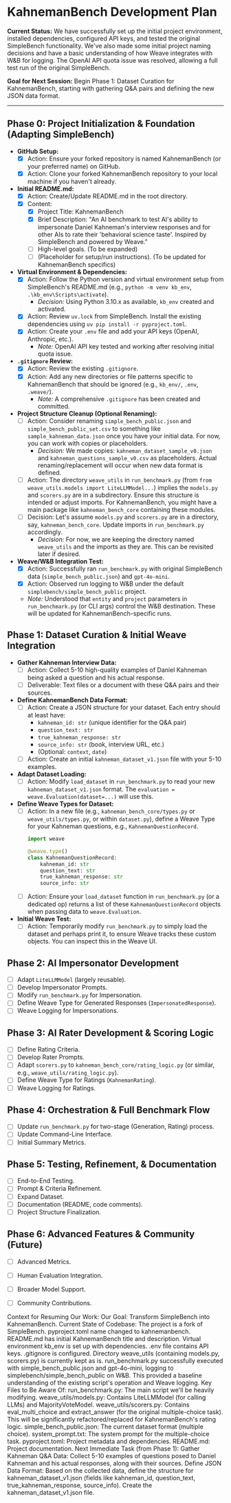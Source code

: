 # KahnemanBench Development Plan

**Current Status:** We have successfully set up the initial project environment, installed dependencies, configured API keys, and tested the original SimpleBench functionality. We've also made some initial project naming decisions and have a basic understanding of how Weave integrates with W&B for logging. The OpenAI API quota issue was resolved, allowing a full test run of the original SimpleBench.

**Goal for Next Session:** Begin Phase 1: Dataset Curation for KahnemanBench, starting with gathering Q&A pairs and defining the new JSON data format.

---

## Phase 0: Project Initialization & Foundation (Adapting SimpleBench)

*   **GitHub Setup:**
    *   [X] Action: Ensure your forked repository is named KahnemanBench (or your preferred name) on GitHub.
    *   [X] Action: Clone your forked KahnemanBench repository to your local machine if you haven't already.
*   **Initial README.md:**
    *   [X] Action: Create/Update README.md in the root directory.
    *   [X] Content:
        *   [X] Project Title: KahnemanBench
        *   [X] Brief Description: "An AI benchmark to test AI's ability to impersonate Daniel Kahneman's interview responses and for other AIs to rate their 'behavioral science taste'. Inspired by SimpleBench and powered by Weave."
        *   [ ] High-level goals. (To be expanded)
        *   [ ] (Placeholder for setup/run instructions). (To be updated for KahnemanBench specifics)
*   **Virtual Environment & Dependencies:**
    *   [X] Action: Follow the Python version and virtual environment setup from SimpleBench's README.md (e.g., `python -m venv kb_env`, `.\kb_env\Scripts\activate`).
        *   *Decision:* Using Python 3.10.x as available, `kb_env` created and activated.
    *   [X] Action: Review `uv.lock` from SimpleBench. Install the existing dependencies using `uv pip install -r pyproject.toml`.
    *   [X] Action: Create your `.env` file and add your API keys (OpenAI, Anthropic, etc.).
        *   *Note:* OpenAI API key tested and working after resolving initial quota issue.
*   **`.gitignore` Review:**
    *   [X] Action: Review the existing `.gitignore`.
    *   [X] Action: Add any new directories or file patterns specific to KahnemanBench that should be ignored (e.g., `kb_env/`, `.env`, `.weave/`).
        *   *Note:* A comprehensive `.gitignore` has been created and committed.
*   **Project Structure Cleanup (Optional Renaming):**
    *   [ ] Action: Consider renaming `simple_bench_public.json` and `simple_bench_public_set.csv` to something like `sample_kahneman_data.json` once you have your initial data. For now, you can work with copies or placeholders.
        *   *Decision:* We made copies: `kahneman_dataset_sample_v0.json` and `kahneman_questions_sample_v0.csv` as placeholders. Actual renaming/replacement will occur when new data format is defined.
    *   [ ] Action: The directory `weave_utils` in `run_benchmark.py` (from `from weave_utils.models import LiteLLMModel...`) implies the `models.py` and `scorers.py` are in a subdirectory. Ensure this structure is intended or adjust imports. For KahnemanBench, you might have a main package like `kahneman_bench_core` containing these modules.
    *   [ ] Decision: Let's assume `models.py` and `scorers.py` are in a directory, say, `kahneman_bench_core`. Update imports in `run_benchmark.py` accordingly.
        *   *Decision:* For now, we are keeping the directory named `weave_utils` and the imports as they are. This can be revisited later if desired.
*   **Weave/W&B Integration Test:**
    *   [X] Action: Successfully ran `run_benchmark.py` with original SimpleBench data (`simple_bench_public.json`) and `gpt-4o-mini`.
    *   [X] Action: Observed run logging to W&B under the default `simplebench/simple_bench_public` project.
    *   *Note:* Understood that `entity` and `project` parameters in `run_benchmark.py` (or CLI args) control the W&B destination. These will be updated for KahnemanBench-specific runs.

## Phase 1: Dataset Curation & Initial Weave Integration

*   **Gather Kahneman Interview Data:**
    *   [ ] Action: Collect 5-10 high-quality examples of Daniel Kahneman being asked a question and his actual response.
    *   [ ] Deliverable: Text files or a document with these Q&A pairs and their sources.
*   **Define KahnemanBench Data Format:**
    *   [ ] Action: Create a JSON structure for your dataset. Each entry should at least have:
        *   `kahneman_id: str` (unique identifier for the Q&A pair)
        *   `question_text: str`
        *   `true_kahneman_response: str`
        *   `source_info: str` (book, interview URL, etc.)
        *   (Optional: `context`, `date`)
    *   [ ] Action: Create an initial `kahneman_dataset_v1.json` file with your 5-10 examples.
*   **Adapt Dataset Loading:**
    *   [ ] Action: Modify `load_dataset` in `run_benchmark.py` to read your new `kahneman_dataset_v1.json` format. The `evaluation = weave.Evaluation(dataset=...)` will use this.
*   **Define Weave Types for Dataset:**
    *   [ ] Action: In a new file (e.g., `kahneman_bench_core/types.py` or `weave_utils/types.py`, or within `dataset.py`), define a Weave Type for your Kahneman questions, e.g., `KahnemanQuestionRecord`.
        ```python
        import weave

        @weave.type()
        class KahnemanQuestionRecord:
            kahneman_id: str
            question_text: str
            true_kahneman_response: str
            source_info: str
        ```
    *   [ ] Action: Ensure your `load_dataset` function in `run_benchmark.py` (or a dedicated op) returns a list of these `KahnemanQuestionRecord` objects when passing data to `weave.Evaluation`.
*   **Initial Weave Test:**
    *   [ ] Action: Temporarily modify `run_benchmark.py` to simply load the dataset and perhaps print it, to ensure Weave tracks these custom objects. You can inspect this in the Weave UI.

## Phase 2: AI Impersonator Development
*   [ ] Adapt `LiteLLMModel` (largely reusable).
*   [ ] Develop Impersonator Prompts.
*   [ ] Modify `run_benchmark.py` for Impersonation.
*   [ ] Define Weave Type for Generated Responses (`ImpersonatedResponse`).
*   [ ] Weave Logging for Impersonations.

## Phase 3: AI Rater Development & Scoring Logic
*   [ ] Define Rating Criteria.
*   [ ] Develop Rater Prompts.
*   [ ] Adapt `scorers.py` to `kahneman_bench_core/rating_logic.py` (or similar, e.g., `weave_utils/rating_logic.py`).
*   [ ] Define Weave Type for Ratings (`KahnemanRating`).
*   [ ] Weave Logging for Ratings.

## Phase 4: Orchestration & Full Benchmark Flow
*   [ ] Update `run_benchmark.py` for two-stage (Generation, Rating) process.
*   [ ] Update Command-Line Interface.
*   [ ] Initial Summary Metrics.

## Phase 5: Testing, Refinement, & Documentation
*   [ ] End-to-End Testing.
*   [ ] Prompt & Criteria Refinement.
*   [ ] Expand Dataset.
*   [ ] Documentation (README, code comments).
*   [ ] Project Structure Finalization.

## Phase 6: Advanced Features & Community (Future)
*   [ ] Advanced Metrics.
*   [ ] Human Evaluation Integration.
*   [ ] Broader Model Support.
*   [ ] Community Contributions.


Context for Resuming Our Work:
Our Goal: Transform SimpleBench into KahnemanBench.
Current State of Codebase:
The project is a fork of SimpleBench.
pyproject.toml name changed to kahnemanbench.
README.md has initial KahnemanBench title and description.
Virtual environment kb_env is set up with dependencies.
.env file contains API keys.
.gitignore is configured.
Directory weave_utils (containing models.py, scorers.py) is currently kept as is.
run_benchmark.py successfully executed with simple_bench_public.json and gpt-4o-mini, logging to simplebench/simple_bench_public on W&B. This provided a baseline understanding of the existing script's operation and Weave logging.
Key Files to Be Aware Of:
run_benchmark.py: The main script we'll be heavily modifying.
weave_utils/models.py: Contains LiteLLMModel (for calling LLMs) and MajorityVoteModel.
weave_utils/scorers.py: Contains eval_multi_choice and extract_answer (for the original multiple-choice task). This will be significantly refactored/replaced for KahnemanBench's rating logic.
simple_bench_public.json: The current dataset format (multiple choice).
system_prompt.txt: The system prompt for the multiple-choice task.
pyproject.toml: Project metadata and dependencies.
README.md: Project documentation.
Next Immediate Task (from Phase 1):
Gather Kahneman Q&A Data: Collect 5-10 examples of questions posed to Daniel Kahneman and his actual responses, along with their sources.
Define JSON Data Format: Based on the collected data, define the structure for kahneman_dataset_v1.json (fields like kahneman_id, question_text, true_kahneman_response, source_info).
Create the kahneman_dataset_v1.json file.